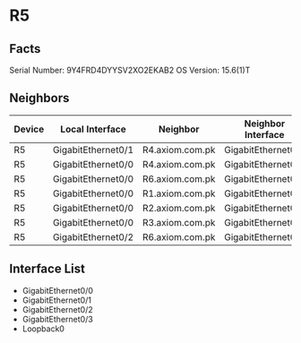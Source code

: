 # R5
## Facts
Serial Number: 9Y4FRD4DYYSV2XO2EKAB2
OS Version: 15.6(1)T
## Neighbors
| Device | Local Interface | Neighbor | Neighbor Interface |
|--------|-----------------|----------|--------------------|
| R5 | GigabitEthernet0/1 | R4.axiom.com.pk | GigabitEthernet0/2 |
| R5 | GigabitEthernet0/0 | R4.axiom.com.pk | GigabitEthernet0/0 |
| R5 | GigabitEthernet0/0 | R6.axiom.com.pk | GigabitEthernet0/0 |
| R5 | GigabitEthernet0/0 | R1.axiom.com.pk | GigabitEthernet0/0 |
| R5 | GigabitEthernet0/0 | R2.axiom.com.pk | GigabitEthernet0/0 |
| R5 | GigabitEthernet0/0 | R3.axiom.com.pk | GigabitEthernet0/0 |
| R5 | GigabitEthernet0/2 | R6.axiom.com.pk | GigabitEthernet0/2 |
## Interface List
- GigabitEthernet0/0
- GigabitEthernet0/1
- GigabitEthernet0/2
- GigabitEthernet0/3
- Loopback0
